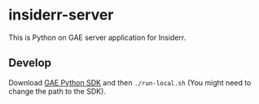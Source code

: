 # insiderr-server
This is Python on GAE server application for Insiderr.

## Develop
Download [GAE Python SDK](https://cloud.google.com/appengine/downloads) and then
`./run-local.sh` (You might need to change the path to the SDK).

